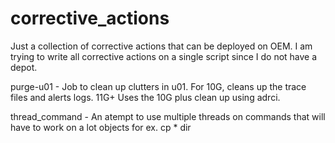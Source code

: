 # corrective_actions
Just a collection of corrective actions that can be deployed on OEM. 
I am trying to write all corrective actions on a single script since I do not have a depot.

purge-u01 - Job to clean up clutters in u01. For 10G, cleans up the trace files and alerts logs. 11G+ Uses the 10G plus clean up using adrci. 

thread_command - An atempt to use multiple threads on commands that will have to work on a lot objects for ex. cp * dir
